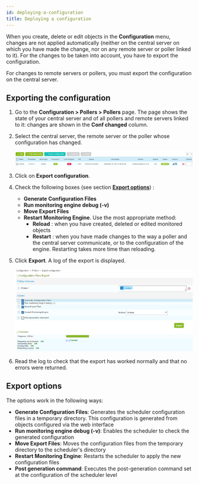 ```yaml
---
id: deploying-a-configuration
title: Deploying a configuration
---
```


When you create, delete or edit objects in the **Configuration** menu, changes are not applied automatically (neither on the central server on which you have made the change, nor on any remote server or poller linked to it). For the changes to be taken into account, you have to export the configuration.

For changes to remote servers or pollers, you must export the configuration on the central server.

## Exporting the configuration

1.  Go to the **Configuration > Pollers > Pollers** page. The page shows the state of your central
server and of all pollers and remote servers linked to it: changes are shown in the **Conf changed** column.

2.  Select the central server, the remote server or the poller whose configuration has changed. 

    ![image](../../assets/monitoring/monitoring-servers/export_conf.png)

3.  Click on **Export configuration**.

4.  Check the following boxes (see section [**Export options**](#options-dexport)) :

    - **Generate Configuration Files**
    - **Run monitoring engine debug (-v)**
    - **Move Export Files**
    - **Restart Monitoring Engine**. Use the most appropriate method: 
      - **Reload** : when you have created, deleted or edited monitored objects
      - **Restart** : when you have made changes to the way a poller and the central server communicate, or 
      to the configuration of the engine. Restarting takes more time than reloading.

5.  Click **Export**. A log of the export is displayed.

    ![image](../../assets/monitoring/monitoring-servers/export_conf_done.png)

6. Read the log to check that the export has worked normally and that no errors were returned.

## Export options

The options work in the following ways:

  - **Generate Configuration Files**: Generates the scheduler configuration
    files in a temporary directory. This configuration is generated from objects
    configured via the web interface
  - **Run monitoring engine debug (-v)**: Enables the scheduler to check the
    generated configuration
  - **Move Export Files**: Moves the configuration files from the temporary
    directory to the scheduler's directory
  - **Restart Monitoring Engine**: Restarts the scheduler to apply the new
    configuration files
  - **Post generation command**: Executes the post-generation command set at the
    configuration of the scheduler level
